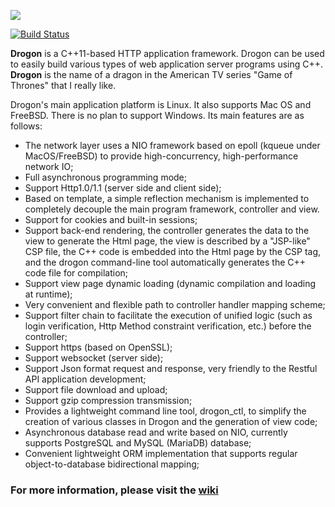 ![](https://github.com/an-tao/drogon/wiki/images/drogon-white.jpg)

[![Build Status](https://travis-ci.com/an-tao/drogon.svg?branch=master)](https://travis-ci.com/an-tao/drogon)

**Drogon** is a C++11-based HTTP application framework. Drogon can be used to easily build various types of web application server programs using C++. **Drogon** is the name of a dragon in the American TV series "Game of Thrones" that I really like. 

Drogon's main application platform is Linux. It also supports Mac OS and FreeBSD. There is no plan to support Windows. Its main features are as follows:

* The network layer uses a NIO framework based on epoll (kqueue under MacOS/FreeBSD) to provide high-concurrency, high-performance network IO;
* Full asynchronous programming mode;
* Support Http1.0/1.1 (server side and client side);
* Based on template, a simple reflection mechanism is implemented to completely decouple the main program framework, controller and view.
* Support for cookies and built-in sessions;
* Support back-end rendering, the controller generates the data to the view to generate the Html page, the view is described by a "JSP-like" CSP file, the C++ code is embedded into the Html page by the CSP tag, and the drogon command-line tool automatically generates the C++ code file for compilation;
* Support view page dynamic loading (dynamic compilation and loading at runtime);
* Very convenient and flexible path to controller handler mapping scheme;
* Support filter chain to facilitate the execution of unified logic (such as login verification, Http Method constraint verification, etc.) before the controller;
* Support https (based on OpenSSL);
* Support websocket (server side);
* Support Json format request and response, very friendly to the Restful API application development;
* Support file download and upload;
* Support gzip compression transmission;
* Provides a lightweight command line tool, drogon_ctl, to simplify the creation of various classes in Drogon and the generation of view code;
* Asynchronous database read and write based on NIO, currently supports PostgreSQL and MySQL (MariaDB) database;
* Convenient lightweight ORM implementation that supports regular object-to-database bidirectional mapping;


### For more information, please visit the [wiki](https://github.com/an-tao/drogon/wiki)
